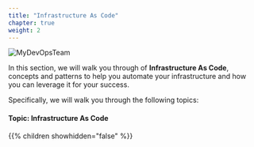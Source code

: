 ```yaml
---
title: "Infrastructure As Code"
chapter: true
weight: 2
---
```


![MyDevOpsTeam](/images/MyDevOpsTeam-Logo.png?width=20pc)

In this section, we will walk you through of **Infrastructure As Code**, concepts and patterns to help you automate your infrastructure and how you can leverage it for your success.

Specifically, we will walk you through the following topics:

#### Topic: Infrastructure As Code

{{% children showhidden="false" %}}
